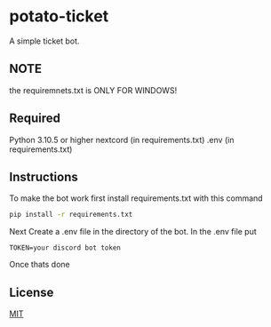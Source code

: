 # potato-ticket
A simple ticket bot.
## NOTE

the requiremnets.txt is ONLY FOR WINDOWS!

## Required

Python 3.10.5 or higher
nextcord (in requirements.txt)
.env (in requirements.txt)

## Instructions

To make the bot work first install requirements.txt with this command
```bash
pip install -r requirements.txt
```

Next Create a .env file in the directory of the bot. In the .env file put
```.env
TOKEN=your discord bot token
```

Once thats done 

## License
[MIT](https://choosealicense.com/licenses/mit/)